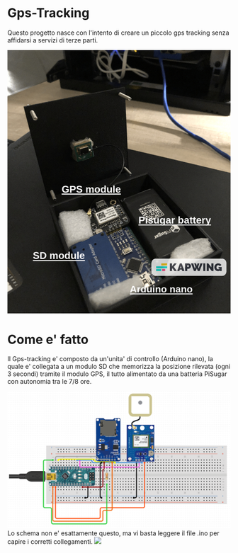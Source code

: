 # Gps-Tracking
Questo progetto nasce con l'intento di creare un piccolo gps tracking senza affidarsi a servizi di terze parti.
<p align="center"><img src="4.jpeg"></p> 

# Come e' fatto
Il Gps-tracking e' composto da un'unita' di controllo (Arduino nano), la quale e' collegata a un modulo SD che memorizza la posizione rilevata (ogni 3 secondi) tramite il modulo GPS, il tutto alimentato da una batteria PiSugar con autonomia tra le 7/8 ore.

<img src="scheme.png">
Lo schema non e' esattamente questo, ma vi basta leggere il file .ino per capire i corretti collegamenti.

<img src="2.png">
